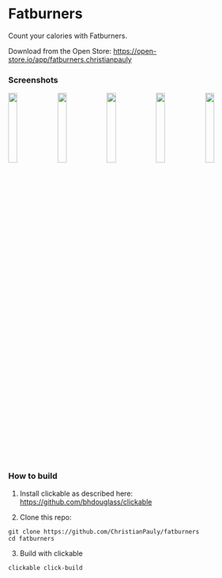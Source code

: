 # Fatburners

Count your calories with Fatburners.

Download from the Open Store: https://open-store.io/app/fatburners.christianpauly

### Screenshots

<p>
  <img src="/docs/screenshot20180718_155041034.png" width="19%" />
  <img src="/docs/screenshot20180718_155123254.png" width="19%" />
  <img src="/docs/screenshot20180718_155140369.png" width="19%" />
  <img src="/docs/screenshot20180718_155147498.png" width="19%" />
  <img src="/docs/screenshot20180718_155329273.png" width="19%" />
</p>

### How to build

1. Install clickable as described here: https://github.com/bhdouglass/clickable

2. Clone this repo:
```
git clone https://github.com/ChristianPauly/fatburners
cd fatburners
```

3. Build with clickable
```
clickable click-build
```
